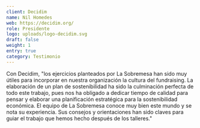 ```yaml
---
client: Decidim
name: Nil Homedes
web: https://decidim.org/
role: Presidente
logo: uploads/logo-decidim.svg
draft: false
weight: 1
entry: true
category: Testimonio
---
```


Con Decidim, "los ejercicios planteados por La Sobremesa han sido muy útiles para incorporar en nuestra organización la cultura del fundraising. La elaboración de un plan de sostenibilidad ha sido la culminación perfecta de todo este trabajo, pues nos ha obligado a dedicar tiempo de calidad para pensar y elaborar una planificación estratégica para la sostenibilidad económica. El equipo de La Sobremesa conoce muy bien este mundo y se nota su experiencia. Sus consejos y orientaciones han sido claves para guiar el trabajo que hemos hecho después de los talleres."